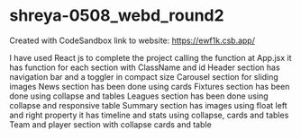 # shreya-0508_webd_round2
Created with CodeSandbox
link to website:   https://ewf1k.csb.app/

I have used React js to complete the project 
calling the function at App.jsx
it has function for each section with ClassName and id
Header section has navigation bar and a toggler in compact size
Carousel section for sliding images
News section has been done using cards
Fixtures section has been done using collapse and tables
Leagues section has been done using collapse and responsive table
Summary section has images using float left and right property 
it has timeline and stats using collapse, cards and tables
Team and player section with collapse cards and table


